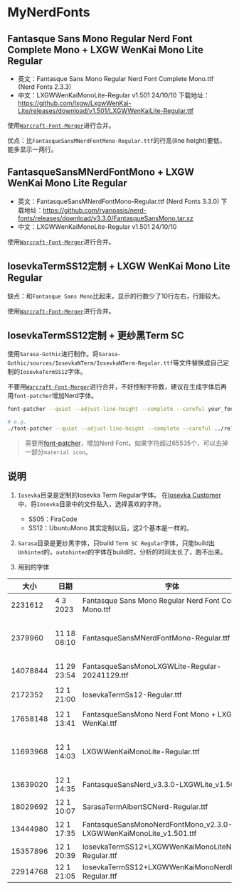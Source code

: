 # MyNerdFonts

## Fantasque Sans Mono Regular Nerd Font Complete Mono + LXGW WenKai Mono Lite Regular
* 英文：Fantasque Sans Mono Regular Nerd Font Complete Mono.ttf (Nerd Fonts 2.3.3)
* 中文：LXGWWenKaiMonoLite-Regular v1.501 24/10/10
   下载地址：https://github.com/lxgw/LxgwWenKai-Lite/releases/download/v1.501/LXGWWenKaiLite-Regular.ttf

使用[`Warcraft-Font-Merger`](https://github.com/nowar-fonts/Warcraft-Font-Merger)进行合并。

优点：比`FantasqueSansMNerdFontMono-Regular.ttf`的行高(line height)要低，能多显示一两行。

## FantasqueSansMNerdFontMono + LXGW WenKai Mono Lite Regular
* 英文：FantasqueSansMNerdFontMono-Regular.ttf (Nerd Fonts 3.3.0)
  下载地址：https://github.com/ryanoasis/nerd-fonts/releases/download/v3.3.0/FantasqueSansMono.tar.xz
* 中文：LXGWWenKaiMonoLite-Regular v1.501 24/10/10

使用[`Warcraft-Font-Merger`](https://github.com/nowar-fonts/Warcraft-Font-Merger)进行合并。

## IosevkaTermSS12定制 + LXGW WenKai Mono Lite Regular

缺点：和`Fantasque Sans Mono`比起来，显示的行数少了10行左右，行距较大。

使用[`Warcraft-Font-Merger`](https://github.com/nowar-fonts/Warcraft-Font-Merger)进行合并。

## IosevkaTermSS12定制 + 更纱黑Term SC

使用`Sarasa-Gothic`进行制作。将`Sarasa-Gothic/sources/IosevkaNTerm/IosevkaNTerm-Regular.ttf`等文件替换成自己定制的`IosevkaTermSS12`字体。

不要用[`Warcraft-Font-Merger`](https://github.com/nowar-fonts/Warcraft-Font-Merger)进行合并，不好控制字符数，建议在生成字体后再用`font-patcher`增加Nerd字体。

```sh
font-patcher --quiet --adjust-line-height --complete --careful your_font.ttf

# e.g.
./font-patcher --quiet --adjust-line-height --complete --careful ../release/IosevkaTermSS12\ +\ LXGW\ WenKai\ Mono\ Lite\ Regular.ttf
```

> 需要用[font-patcher](https://github.com/ryanoasis/nerd-fonts)，增加Nerd Font。如果字符超过65535个，可以去掉一部分`material icon`。

## 说明
1. `Iosevka`目录是定制的Iosevka Term Regular字体。
    在[Iosevka Customer](https://typeof.net/Iosevka/customizer)中，将`Iosevka`目录中的文件贴入，选择喜欢的字符。
    * SS05：FiraCode
    * SS12：UbuntuMono
    其实定制以后，这2个基本是一样的。

2. `Sarasa`目录是更纱黑字体，只build `Term SC Regular`字体，只能build出`Unhinted`的，`autohinted`的字体在build时，分析的时间太长了，跑不出来。

3. 用到的字体

| 大小     | 日期        | 字体                                                               | 说明                            |
|----------|-------------|--------------------------------------------------------------------|---------------------------------|
| 2231612  | 4 3 2023    | Fantasque Sans Mono Regular Nerd Font Complete Mono.ttf            | 原版英文字体                    |
| 2379960  | 11 18 08:10 | FantasqueSansMNerdFontMono-Regular.ttf                             | Nerd Fonts 3.3.0，行距较大      |
| 14078844 | 11 29 23:54 | FantasqueSansMonoLXGWLite-Regular-20241129.ttf                     | 中英文对齐有问题                |
| 2172352  | 12 1 21:00  | IosevkaTermSs12-Regular.ttf                                        | 原版英文字体                    |
| 17658148 | 12 1 13:41  | FantasqueSansMono Nerd Font Mono + LXGW WenKai.ttf                 | 合并文楷字体                    |
| 11693968 | 12 1 14:03  | LXGWWenKaiMonoLite-Regular.ttf                                     | 未合并英文字体，v1.501 24/10/10 |
| 13639020 | 12 1 14:35  | FantasqueSansNerd_v3.3.0-LXGWLite_v1.501.ttf                       | 推荐，行距大一些                |
| 18029692 | 12 1 10:07  | SarasaTermAlbertSCNerd-Regular.ttf                                 | 推荐                            |
| 13444980 | 12 1 17:35  | FantasqueSansMonoNerdFontMono_v2.3.0-LXGWWenKaiMonoLite_v1.501.ttf | 推荐，行距小                    |
| 15357896 | 12 1 20:39  | IosevkaTermSS12+LXGWWenKaiMonoLiteNerdFont-Regular.ttf             | 推荐                            |
| 22914768 | 12 1 21:05  | IosevkaTermSS12+LXGWWenKaiMonoNerdFont-Regular.ttf                 | 推荐                            |
